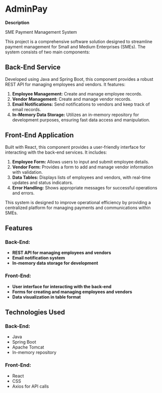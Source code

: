 <!DOCTYPE html>
<html lang="en">
<head>
    <meta charset="UTF-8">
    <meta name="viewport" content="width=device-width, initial-scale=1.0">
</head>
<body>
    <h1>AdminPay</h1>
    <p><strong>Description</strong></p>
    <p>SME Payment Management System</p>
    <p>This project is a comprehensive software solution designed to streamline payment management for Small and Medium Enterprises (SMEs). The system consists of two main components:</p>
    <h2>Back-End Service</h2>
    <p>Developed using Java and Spring Boot, this component provides a robust REST API for managing employees and vendors. It features:</p>
    <ol>
        <li><strong>Employee Management:</strong> Create and manage employee records.</li>
        <li><strong>Vendor Management:</strong> Create and manage vendor records.</li>
        <li><strong>Email Notifications:</strong> Send notifications to vendors and keep track of email records.</li>
        <li><strong>In-Memory Data Storage:</strong> Utilizes an in-memory repository for development purposes, ensuring fast data access and manipulation.</li>
    </ol>
    <h2>Front-End Application</h2>
    <p>Built with React, this component provides a user-friendly interface for interacting with the back-end services. It includes:</p>
    <ol>
        <li><strong>Employee Form:</strong> Allows users to input and submit employee details.</li>
        <li><strong>Vendor Form:</strong> Provides a form to add and manage vendor information with validation.</li>
        <li><strong>Data Tables:</strong> Displays lists of employees and vendors, with real-time updates and status indicators.</li>
        <li><strong>Error Handling:</strong> Shows appropriate messages for successful operations and errors.</li>
    </ol>
    <p>This system is designed to improve operational efficiency by providing a centralized platform for managing payments and communications within SMEs.</p>
    <h2>Features</h2>
    <h3>Back-End:</h3>
    <ul>
        <li><strong>REST API for managing employees and vendors</strong></li>
        <li><strong>Email notification system</strong></li>
        <li><strong>In-memory data storage for development</strong></li>
    </ul>
    <h3>Front-End:</h3>
    <ul>
        <li><strong>User interface for interacting with the back-end</strong></li>
        <li><strong>Forms for creating and managing employees and vendors</strong></li>
        <li><strong>Data visualization in table format</strong></li>
    </ul>
    <h2>Technologies Used</h2>
    <h3>Back-End:</h3>
    <ul>
        <li>Java</li>
        <li>Spring Boot</li>
        <li>Apache Tomcat</li>
        <li>In-memory repository</li>
    </ul>
    <h3>Front-End:</h3>
    <ul>
        <li>React</li>
        <li>CSS</li>
        <li>Axios for API calls</li>
    </ul>
</body>
</html>
